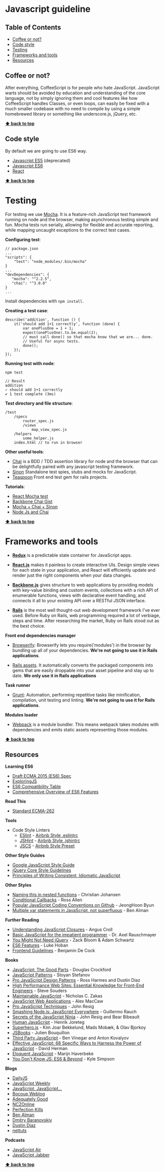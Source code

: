 # Javascript guideline

## Table of Contents

* [Coffee or not?](#coffee-or-not)
* [Code style](#code-style)
* [Testing](#testing)
* [Frameworks and tools](#frameworks-and-tools)
* [Resources](#resources)

## Coffee or not?

After everything, CoffeeScript is for people who hate JavaScript. JavaScript warts should be avoided by education and understanding of the core language, not by simply ignoring them and cool features like how CoffeeScript handles Classes, or even loops, can easily be fixed with a much smaller codebase with no need to compile by using a simple homebrewed library or something like underscore.js, jQuery, etc.

**[⬆ back to top](#table-of-contents)**

## Code style

By default we are going to use ES6 way.

* [Javascript ES5](./es5.md) (deprecated)
* [Javascript ES6](./es6.md)
* [React](./react.md)

**[⬆ back to top](#table-of-contents)**

# Testing

For testing we use [Mocha](http://mochajs.org/). It is a feature-rich JavaScript test framework running on node and the browser, making asynchronous testing simple and fun. Mocha tests run serially, allowing for flexible and accurate reporting, while mapping uncaught exceptions to the correct test cases.

**Configuring test**:

    // package.json
    ...
    "scripts": {
        "test": "node_modules/.bin/mocha"
    }
    ...
    "devDependencies": {
       "mocha": "^2.2.5",
       "chai": "^3.0.0"
    }
    ...

Install dependencies with `npm install`.

**Creating a test case**:

    describe('addition', function () {
        it('should add 1+1 correctly', function (done) {
            var onePlusOne = 1 + 1;
            expect(onePlusOne).to.be.equal(2);
            // must call done() so that mocha know that we are... done.
            // Useful for async tests.
            done();
        });
    });

**Running test with node**:

    npm test

    // Result
    addition
    ✓ should add 1+1 correctly
    ✔ 1 test complete (3ms)

**Test directory and file structure**:

    /test
        /specs
            router_spec.js
            /views
            	map_view_spec.js
        /helpers
            some_helper.js
        index.html // to run in browser

**Other useful tools**:

* [Chai](http://chaijs.com/) is a BDD / TDD assertion library for node and the browser that can be delightfully paired with any javascript testing framework.
* [Sinon](http://sinonjs.org/) Standalone test spies, stubs and mocks for JavaScript.
* [Teaspoon](https://github.com/modeset/teaspoon) Front end test gem for rails projects.

**Tutorials**:

* [React Mocha test](http://www.hammerlab.org/2015/02/14/testing-react-web-apps-with-mocha/)
* [Backbone Chai Gist](https://gist.github.com/michaelcox/3800736)
* [Mocha + Chai + Sinon](https://nicolas.perriault.net/code/2013/testing-frontend-javascript-code-using-mocha-chai-and-sinon/)
* [Node Js and Chai](http://code.tutsplus.com/tutorials/testing-in-nodejs--net-35018)

**[⬆ back to top](#table-of-contents)**

# Frameworks and tools

* **[Redux](https://facebook.github.io/react/)** is a predictable state container for JavaScript apps.

* **[React.js](http://backbonejs.org/)** makes it painless to create interactive UIs. Design simple views for each state in your application, and React will efficiently update and render just the right components when your data changes.

* **[Backbone.js](http://backbonejs.org/)** gives structure to web applications by providing models with key-value binding and custom events, collections with a rich API of enumerable functions, views with declarative event handling, and connects it all to your existing API over a RESTful JSON interface.

* **[Rails](http://backbonejs.org/)** is the most well thought-out web development framework I've ever used. Before Ruby on Rails, web programming required a lot of verbiage, steps and time. After researching the market, Ruby on Rails stood out as the best choice.

**Front end dependencies manager**

* [Browserify](http://browserify.org): Browserify lets you require('modules') in the browser by bundling up all of your dependencies. **We're not going to use it in Rails applications**.

* [Rails assets](https://rails-assets.org/). It automatically converts the packaged components into gems that are easily droppable into your asset pipeline and stay up to date. **We only use it in Rails applications**


**Task runner**

* [Grunt](http://gruntjs.com/): Automation, performing repetitive tasks like minification, compilation, unit testing and linting. **We're not going to use it for Rails applications**.


**Modules loader**

* [Webpack](http://webpack.github.io/) is a module bundler. This means webpack takes modules with dependencies and emits static assets representing those modules.

**[⬆ back to top](#table-of-contents)**

## Resources

**Learning ES6**

  - [Draft ECMA 2015 (ES6) Spec](https://people.mozilla.org/~jorendorff/es6-draft.html)
  - [ExploringJS](http://exploringjs.com/)
  - [ES6 Compatibility Table](https://kangax.github.io/compat-table/es6/)
  - [Comprehensive Overview of ES6 Features](http://es6-features.org/)

**Read This**

  - [Standard ECMA-262](http://www.ecma-international.org/ecma-262/6.0/index.html)

**Tools**

  - Code Style Linters
    + [ESlint](http://eslint.org/) - [Airbnb Style .eslintrc](https://github.com/airbnb/javascript/blob/master/linters/.eslintrc)
    + [JSHint](http://jshint.com/) - [Airbnb Style .jshintrc](https://github.com/airbnb/javascript/blob/master/linters/.jshintrc)
    + [JSCS](https://github.com/jscs-dev/node-jscs) - [Airbnb Style Preset](https://github.com/jscs-dev/node-jscs/blob/master/presets/airbnb.json)

**Other Style Guides**

  - [Google JavaScript Style Guide](https://google.github.io/styleguide/javascriptguide.xml)
  - [jQuery Core Style Guidelines](https://contribute.jquery.org/style-guide/js/)
  - [Principles of Writing Consistent, Idiomatic JavaScript](https://github.com/rwaldron/idiomatic.js)

**Other Styles**

  - [Naming this in nested functions](https://gist.github.com/cjohansen/4135065) - Christian Johansen
  - [Conditional Callbacks](https://github.com/airbnb/javascript/issues/52) - Ross Allen
  - [Popular JavaScript Coding Conventions on Github](http://sideeffect.kr/popularconvention/#javascript) - JeongHoon Byun
  - [Multiple var statements in JavaScript, not superfluous](http://benalman.com/news/2012/05/multiple-var-statements-javascript/) - Ben Alman

**Further Reading**

  - [Understanding JavaScript Closures](https://javascriptweblog.wordpress.com/2010/10/25/understanding-javascript-closures/) - Angus Croll
  - [Basic JavaScript for the impatient programmer](http://www.2ality.com/2013/06/basic-javascript.html) - Dr. Axel Rauschmayer
  - [You Might Not Need jQuery](http://youmightnotneedjquery.com/) - Zack Bloom & Adam Schwartz
  - [ES6 Features](https://github.com/lukehoban/es6features) - Luke Hoban
  - [Frontend Guidelines](https://github.com/bendc/frontend-guidelines) - Benjamin De Cock

**Books**

  - [JavaScript: The Good Parts](https://www.amazon.com/JavaScript-Good-Parts-Douglas-Crockford/dp/0596517742) - Douglas Crockford
  - [JavaScript Patterns](https://www.amazon.com/JavaScript-Patterns-Stoyan-Stefanov/dp/0596806752) - Stoyan Stefanov
  - [Pro JavaScript Design Patterns](https://www.amazon.com/JavaScript-Design-Patterns-Recipes-Problem-Solution/dp/159059908X)  - Ross Harmes and Dustin Diaz
  - [High Performance Web Sites: Essential Knowledge for Front-End Engineers](https://www.amazon.com/High-Performance-Web-Sites-Essential/dp/0596529309) - Steve Souders
  - [Maintainable JavaScript](https://www.amazon.com/Maintainable-JavaScript-Nicholas-C-Zakas/dp/1449327680) - Nicholas C. Zakas
  - [JavaScript Web Applications](https://www.amazon.com/JavaScript-Web-Applications-Alex-MacCaw/dp/144930351X) - Alex MacCaw
  - [Pro JavaScript Techniques](https://www.amazon.com/Pro-JavaScript-Techniques-John-Resig/dp/1590597273) - John Resig
  - [Smashing Node.js: JavaScript Everywhere](https://www.amazon.com/Smashing-Node-js-JavaScript-Everywhere-Magazine/dp/1119962595) - Guillermo Rauch
  - [Secrets of the JavaScript Ninja](https://www.amazon.com/Secrets-JavaScript-Ninja-John-Resig/dp/193398869X) - John Resig and Bear Bibeault
  - [Human JavaScript](http://humanjavascript.com/) - Henrik Joreteg
  - [Superhero.js](http://superherojs.com/) - Kim Joar Bekkelund, Mads Mobæk, & Olav Bjorkoy
  - [JSBooks](http://jsbooks.revolunet.com/) - Julien Bouquillon
  - [Third Party JavaScript](https://www.manning.com/books/third-party-javascript) - Ben Vinegar and Anton Kovalyov
  - [Effective JavaScript: 68 Specific Ways to Harness the Power of JavaScript](http://amzn.com/0321812182) - David Herman
  - [Eloquent JavaScript](http://eloquentjavascript.net/) - Marijn Haverbeke
  - [You Don't Know JS: ES6 & Beyond](http://shop.oreilly.com/product/0636920033769.do) - Kyle Simpson

**Blogs**

  - [DailyJS](http://dailyjs.com/)
  - [JavaScript Weekly](http://javascriptweekly.com/)
  - [JavaScript, JavaScript...](https://javascriptweblog.wordpress.com/)
  - [Bocoup Weblog](https://bocoup.com/weblog)
  - [Adequately Good](http://www.adequatelygood.com/)
  - [NCZOnline](https://www.nczonline.net/)
  - [Perfection Kills](http://perfectionkills.com/)
  - [Ben Alman](http://benalman.com/)
  - [Dmitry Baranovskiy](http://dmitry.baranovskiy.com/)
  - [Dustin Diaz](http://dustindiaz.com/)
  - [nettuts](http://code.tutsplus.com/?s=javascript)

**Podcasts**

  - [JavaScript Air](https://javascriptair.com/)
  - [JavaScript Jabber](https://devchat.tv/js-jabber/)

**[⬆ back to top](#table-of-contents)**
